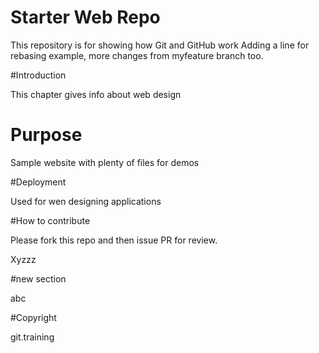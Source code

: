 # Starter Web Repo

This repository is for showing how Git and GitHub work
Adding a line for rebasing example, more changes from myfeature branch too.

#Introduction

This chapter gives info about web design

# Purpose

Sample website with plenty of files for demos

#Deployment

Used for wen designing applications

#How to contribute

Please fork this repo and then issue PR for review.

Xyzzz

#new section

abc

#Copyright

git.training